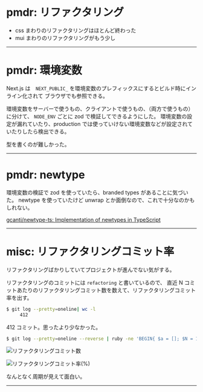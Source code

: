 # pmdr: リファクタリング

- css まわりのリファクタリングはほとんど終わった
- mui まわりのリファクタリングがもう少し

---

# pmdr: 環境変数

Next.js は　`NEXT_PUBLIC_` を環境変数のプレフィックスにするとビルド時にインライン化されて
ブラウザでも参照できる。

環境変数をサーバーで使うもの、クライアントで使うもの、（両方で使うもの）に分けて、
`NODE_ENV` ごとに zod で検証してできるようにした。
環境変数の設定が漏れていたり、production では使っていけない環境変数などが設定されていたりしたら検出できる。

型を書くのが難しかった。

---

# pmdr: newtype

環境変数の検証で zod を使っていたら、branded types があることに気づいた。
newtype を使っていたけど unwrap とか面倒なので、これで十分なのかもしれない。

[gcanti/newtype\-ts: Implementation of newtypes in TypeScript](https://github.com/gcanti/newtype-ts)

---

# misc: リファクタリングコミット率

リファクタリングばかりしていてプロジェクトが進んでない気がする。

リファクタリングのコミットには `refactoring` と書いているので、
直近 N コミットあたりのリファクタリングコミット数を数えて、リファクタリングコミット率を出す。

```sh
$ git log --pretty=oneline| wc -l
     412
```

412 コミット。思ったより少なかった。

```sh
$ git log --pretty=oneline --reverse | ruby -ne 'BEGIN{ $a = []; $N = 10 }; $a.shift if $a.size == $N; $a.push($_); n = $a.size == $N ? $a.count{|log| log =~ /refactoring/ } : 0; puts "#{n}, #{n.to_f / $N.to_f * 100}"'
```

![リファクタリングコミット数](https://user-images.githubusercontent.com/34795067/184541318-ad6fb2fa-186e-439c-a0df-37566795ff64.png)

![リファクタリングコミット率(%)](https://user-images.githubusercontent.com/34795067/184541741-6b3b450d-6df3-4d02-bb76-20150e20a281.png)

なんとなく周期が見えて面白い。

---
